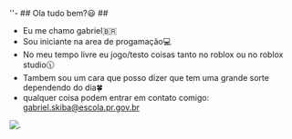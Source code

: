 ''- ## Ola tudo bem?😃 ##
- Eu me chamo gabriel🇧🇷
- Sou iniciante na area de progamação💻
- No meu tempo livre eu jogo/testo coisas tanto no roblox ou no roblox studio🕦
- Tambem sou um cara que posso dizer que tem uma grande sorte dependendo do dia🍀
- qualquer coisa podem entrar em contato comigo: gabriel.skiba@escola.pr.gov.br 

![.](https://media.tenor.com/w_CgW9FSEgMAAAA1/forsaken-roblox-forsaken.webp)
